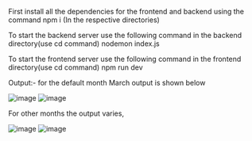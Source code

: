 First install all the dependencies for the frontend and backend using the command 
npm i
(In the respective directories)

To start the backend server use the following command in the backend directory(use cd command)
nodemon index.js

To start the frontend server use the following command in the frontend directory(use cd command)
npm run dev


Output:- for the default month March output is shown below

![image](https://github.com/user-attachments/assets/bdce51d8-cc37-43ed-a94d-f44a108eca3d) 
![image](https://github.com/user-attachments/assets/fbd49854-dd77-4028-80ab-f4703c212c63)


For other months the output varies, 

![image](https://github.com/user-attachments/assets/22d9c1c6-03cd-48b8-859d-a571ae788bd4)
![image](https://github.com/user-attachments/assets/158b1290-48b8-447e-8e3e-98bdac8fb391)

